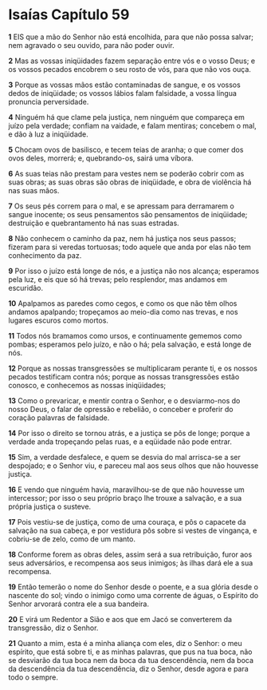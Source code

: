 # Isaías Capítulo 59

**1** 	EIS que a mão do Senhor não está encolhida, para que não possa salvar; nem agravado o seu ouvido, para não poder ouvir.

**2** 	Mas as vossas iniqüidades fazem separação entre vós e o vosso Deus; e os vossos pecados encobrem o seu rosto de vós, para que não vos ouça.

**3** 	Porque as vossas mãos estão contaminadas de sangue, e os vossos dedos de iniqüidade; os vossos lábios falam falsidade, a vossa língua pronuncia perversidade.

**4** 	Ninguém há que clame pela justiça, nem ninguém que compareça em juízo pela verdade; confiam na vaidade, e falam mentiras; concebem o mal, e dão à luz a iniqüidade.

**5** 	Chocam ovos de basilisco, e tecem teias de aranha; o que comer dos ovos deles, morrerá; e, quebrando-os, sairá uma víbora.

**6** 	As suas teias não prestam para vestes nem se poderão cobrir com as suas obras; as suas obras são obras de iniqüidade, e obra de violência há nas suas mãos.

**7** 	Os seus pés correm para o mal, e se apressam para derramarem o sangue inocente; os seus pensamentos são pensamentos de iniqüidade; destruição e quebrantamento há nas suas estradas.

**8** 	Não conhecem o caminho da paz, nem há justiça nos seus passos; fizeram para si veredas tortuosas; todo aquele que anda por elas não tem conhecimento da paz.

**9** 	Por isso o juízo está longe de nós, e a justiça não nos alcança; esperamos pela luz, e eis que só há trevas; pelo resplendor, mas andamos em escuridão.

**10** 	Apalpamos as paredes como cegos, e como os que não têm olhos andamos apalpando; tropeçamos ao meio-dia como nas trevas, e nos lugares escuros como mortos.

**11** 	Todos nós bramamos como ursos, e continuamente gememos como pombas; esperamos pelo juízo, e não o há; pela salvação, e está longe de nós.

**12** 	Porque as nossas transgressões se multiplicaram perante ti, e os nossos pecados testificam contra nós; porque as nossas transgressões estão conosco, e conhecemos as nossas iniqüidades;

**13** 	Como o prevaricar, e mentir contra o Senhor, e o desviarmo-nos do nosso Deus, o falar de opressão e rebelião, o conceber e proferir do coração palavras de falsidade.

**14** 	Por isso o direito se tornou atrás, e a justiça se pôs de longe; porque a verdade anda tropeçando pelas ruas, e a eqüidade não pode entrar.

**15** 	Sim, a verdade desfalece, e quem se desvia do mal arrisca-se a ser despojado; e o Senhor viu, e pareceu mal aos seus olhos que não houvesse justiça.

**16** 	E vendo que ninguém havia, maravilhou-se de que não houvesse um intercessor; por isso o seu próprio braço lhe trouxe a salvação, e a sua própria justiça o susteve.

**17** 	Pois vestiu-se de justiça, como de uma couraça, e pôs o capacete da salvação na sua cabeça, e por vestidura pôs sobre si vestes de vingança, e cobriu-se de zelo, como de um manto.

**18** 	Conforme forem as obras deles, assim será a sua retribuição, furor aos seus adversários, e recompensa aos seus inimigos; às ilhas dará ele a sua recompensa.

**19** 	Então temerão o nome do Senhor desde o poente, e a sua glória desde o nascente do sol; vindo o inimigo como uma corrente de águas, o Espírito do Senhor arvorará contra ele a sua bandeira.

**20** 	E virá um Redentor a Sião e aos que em Jacó se converterem da transgressão, diz o Senhor.

**21** 	Quanto a mim, esta é a minha aliança com eles, diz o Senhor: o meu espírito, que está sobre ti, e as minhas palavras, que pus na tua boca, não se desviarão da tua boca nem da boca da tua descendência, nem da boca da descendência da tua descendência, diz o Senhor, desde agora e para todo o sempre.

